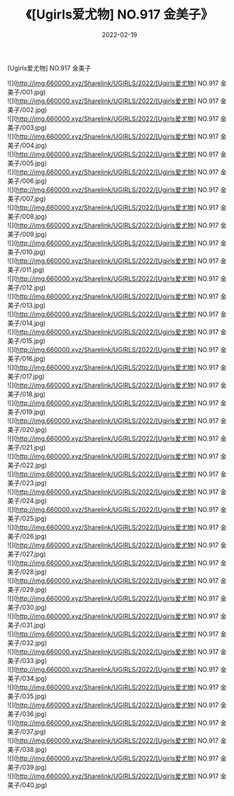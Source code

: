 ﻿---
layout: post
title:  《[Ugirls爱尤物] NO.917 金美子》
date:   2022-02-19
img: http://img.660000.xyz/Sharelink/UGIRLS/2022/[Ugirls爱尤物] NO.917 金美子/000.jpg
categories: [美女, 清纯, 唯美]
---

[Ugirls爱尤物] NO.917 金美子

 ![](http://img.660000.xyz/Sharelink/UGIRLS/2022/[Ugirls爱尤物] NO.917 金美子/001.jpg) <br>![](http://img.660000.xyz/Sharelink/UGIRLS/2022/[Ugirls爱尤物] NO.917 金美子/002.jpg) <br>![](http://img.660000.xyz/Sharelink/UGIRLS/2022/[Ugirls爱尤物] NO.917 金美子/003.jpg) <br>![](http://img.660000.xyz/Sharelink/UGIRLS/2022/[Ugirls爱尤物] NO.917 金美子/004.jpg) <br>![](http://img.660000.xyz/Sharelink/UGIRLS/2022/[Ugirls爱尤物] NO.917 金美子/005.jpg) <br>![](http://img.660000.xyz/Sharelink/UGIRLS/2022/[Ugirls爱尤物] NO.917 金美子/006.jpg) <br>![](http://img.660000.xyz/Sharelink/UGIRLS/2022/[Ugirls爱尤物] NO.917 金美子/007.jpg) <br>![](http://img.660000.xyz/Sharelink/UGIRLS/2022/[Ugirls爱尤物] NO.917 金美子/008.jpg) <br>![](http://img.660000.xyz/Sharelink/UGIRLS/2022/[Ugirls爱尤物] NO.917 金美子/009.jpg) <br>![](http://img.660000.xyz/Sharelink/UGIRLS/2022/[Ugirls爱尤物] NO.917 金美子/010.jpg) <br>![](http://img.660000.xyz/Sharelink/UGIRLS/2022/[Ugirls爱尤物] NO.917 金美子/011.jpg) <br>![](http://img.660000.xyz/Sharelink/UGIRLS/2022/[Ugirls爱尤物] NO.917 金美子/012.jpg) <br>![](http://img.660000.xyz/Sharelink/UGIRLS/2022/[Ugirls爱尤物] NO.917 金美子/013.jpg) <br>![](http://img.660000.xyz/Sharelink/UGIRLS/2022/[Ugirls爱尤物] NO.917 金美子/014.jpg) <br>![](http://img.660000.xyz/Sharelink/UGIRLS/2022/[Ugirls爱尤物] NO.917 金美子/015.jpg) <br>![](http://img.660000.xyz/Sharelink/UGIRLS/2022/[Ugirls爱尤物] NO.917 金美子/016.jpg) <br>![](http://img.660000.xyz/Sharelink/UGIRLS/2022/[Ugirls爱尤物] NO.917 金美子/017.jpg) <br>![](http://img.660000.xyz/Sharelink/UGIRLS/2022/[Ugirls爱尤物] NO.917 金美子/018.jpg) <br>![](http://img.660000.xyz/Sharelink/UGIRLS/2022/[Ugirls爱尤物] NO.917 金美子/019.jpg) <br>![](http://img.660000.xyz/Sharelink/UGIRLS/2022/[Ugirls爱尤物] NO.917 金美子/020.jpg) <br>![](http://img.660000.xyz/Sharelink/UGIRLS/2022/[Ugirls爱尤物] NO.917 金美子/021.jpg) <br>![](http://img.660000.xyz/Sharelink/UGIRLS/2022/[Ugirls爱尤物] NO.917 金美子/022.jpg) <br>![](http://img.660000.xyz/Sharelink/UGIRLS/2022/[Ugirls爱尤物] NO.917 金美子/023.jpg) <br>![](http://img.660000.xyz/Sharelink/UGIRLS/2022/[Ugirls爱尤物] NO.917 金美子/024.jpg) <br>![](http://img.660000.xyz/Sharelink/UGIRLS/2022/[Ugirls爱尤物] NO.917 金美子/025.jpg) <br>![](http://img.660000.xyz/Sharelink/UGIRLS/2022/[Ugirls爱尤物] NO.917 金美子/026.jpg) <br>![](http://img.660000.xyz/Sharelink/UGIRLS/2022/[Ugirls爱尤物] NO.917 金美子/027.jpg) <br>![](http://img.660000.xyz/Sharelink/UGIRLS/2022/[Ugirls爱尤物] NO.917 金美子/028.jpg) <br>![](http://img.660000.xyz/Sharelink/UGIRLS/2022/[Ugirls爱尤物] NO.917 金美子/029.jpg) <br>![](http://img.660000.xyz/Sharelink/UGIRLS/2022/[Ugirls爱尤物] NO.917 金美子/030.jpg) <br>![](http://img.660000.xyz/Sharelink/UGIRLS/2022/[Ugirls爱尤物] NO.917 金美子/031.jpg) <br>![](http://img.660000.xyz/Sharelink/UGIRLS/2022/[Ugirls爱尤物] NO.917 金美子/032.jpg) <br>![](http://img.660000.xyz/Sharelink/UGIRLS/2022/[Ugirls爱尤物] NO.917 金美子/033.jpg) <br>![](http://img.660000.xyz/Sharelink/UGIRLS/2022/[Ugirls爱尤物] NO.917 金美子/034.jpg) <br>![](http://img.660000.xyz/Sharelink/UGIRLS/2022/[Ugirls爱尤物] NO.917 金美子/035.jpg) <br>![](http://img.660000.xyz/Sharelink/UGIRLS/2022/[Ugirls爱尤物] NO.917 金美子/036.jpg) <br>![](http://img.660000.xyz/Sharelink/UGIRLS/2022/[Ugirls爱尤物] NO.917 金美子/037.jpg) <br>![](http://img.660000.xyz/Sharelink/UGIRLS/2022/[Ugirls爱尤物] NO.917 金美子/038.jpg) <br>![](http://img.660000.xyz/Sharelink/UGIRLS/2022/[Ugirls爱尤物] NO.917 金美子/039.jpg) <br>![](http://img.660000.xyz/Sharelink/UGIRLS/2022/[Ugirls爱尤物] NO.917 金美子/040.jpg) <br>